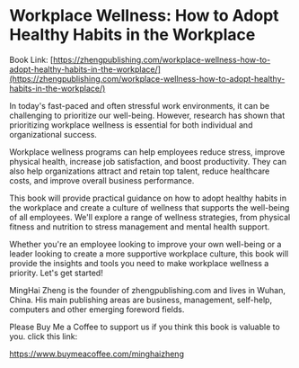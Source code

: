 # Workplace Wellness: How to Adopt Healthy Habits in the Workplace

Book Link: [https://zhengpublishing.com/workplace-wellness-how-to-adopt-healthy-habits-in-the-workplace/](https://zhengpublishing.com/workplace-wellness-how-to-adopt-healthy-habits-in-the-workplace/)

In today's fast-paced and often stressful work environments, it can be challenging to prioritize our well-being. However, research has shown that prioritizing workplace wellness is essential for both individual and organizational success.

Workplace wellness programs can help employees reduce stress, improve physical health, increase job satisfaction, and boost productivity. They can also help organizations attract and retain top talent, reduce healthcare costs, and improve overall business performance.

This book will provide practical guidance on how to adopt healthy habits in the workplace and create a culture of wellness that supports the well-being of all employees. We'll explore a range of wellness strategies, from physical fitness and nutrition to stress management and mental health support.

Whether you're an employee looking to improve your own well-being or a leader looking to create a more supportive workplace culture, this book will provide the insights and tools you need to make workplace wellness a priority. Let's get started!

MingHai Zheng is the founder of zhengpublishing.com and lives in Wuhan, China. His main publishing areas are business, management, self-help, computers and other emerging foreword fields.

Please Buy Me a Coffee to support us if you think this book is valuable to you. click this link:

https://www.buymeacoffee.com/minghaizheng
